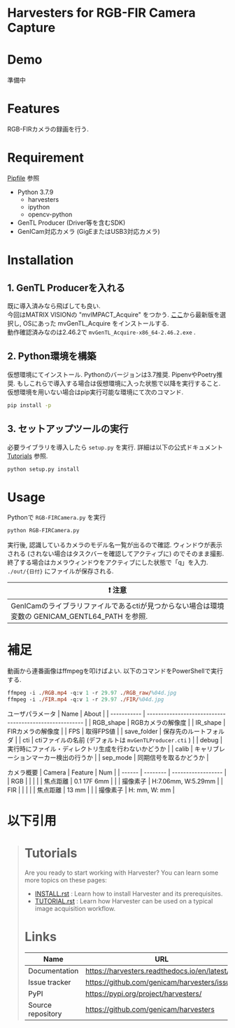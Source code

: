 Harvesters for RGB-FIR Camera Capture
====================================

# Demo
準備中

# Features
RGB-FIRカメラの録画を行う.

# Requirement
[Pipfile](Pipfile) 参照
+ Python 3.7.9
  + harvesters
  + ipython
  + opencv-python
+ GenTL Producer (Driver等を含むSDK) 
+ GenICam対応カメラ (GigEまたはUSB3対応カメラ)

# Installation
## 1. GenTL Producerを入れる
既に導入済みなら飛ばしても良い.  
今回はMATRIX VISIONの "mvIMPACT_Acquire" をつかう. [ここ](http://static.matrix-vision.com/mvIMPACT_Acquire/)から最新版を選択し, OSにあった mvGenTL_Acquire をインストールする.  
動作確認済みなのは2.46.2で `mvGenTL_Acquire-x86_64-2.46.2.exe` .

## 2. Python環境を構築
仮想環境にてインストール.  Pythonのバージョンは3.7推奨. PipenvやPoetry推奨. もしこれらで導入する場合は仮想環境に入った状態で以降を実行すること.  
仮想環境を用いない場合はpip実行可能な環境にて次のコマンド.
```bash
pip install -p
```

## 3. セットアップツールの実行
必要ライブラリを導入したら `setup.py` を実行. 詳細は以下の公式ドキュメント [Tutorials](#tutorials) 参照.
```bash
python setup.py install
```

# Usage
Pythonで `RGB-FIRCamera.py` を実行
```bash
python RGB-FIRCamera.py
```
実行後, 認識しているカメラのモデル名一覧が出るので確認. ウィンドウが表示される (されない場合はタスクバーを確認してアクティブに) のでそのまま撮影.  
終了する場合はカメラウィンドウをアクティブにした状態で「q」を入力. `./out/{日付}` にファイルが保存される.

| :exclamation:  注意                                                                             |
| ----------------------------------------------------------------------------------------------- |
| GenICamのライブラリファイルであるctiが見つからない場合は環境変数の GENICAM_GENTL64_PATH を参照. |

# 補足
動画から連番画像はffmpegを叩けばよい. 以下のコマンドをPowerShellで実行する. 
```ps
ffmpeg -i ./RGB.mp4 -q:v 1 -r 29.97 ./RGB_raw/%04d.jpg
ffmpeg -i ./FIR.mp4 -q:v 1 -r 29.97 ./FIR/%04d.jpg
```

ユーザパラメータ
| Name        | About                                                   |
| ----------- | ------------------------------------------------------- |
| RGB_shape   | RGBカメラの解像度                                       |
| IR_shape    | FIRカメラの解像度                                       |
| FPS         | 取得FPS値                                               |
| save_folder | 保存先のルートフォルダ                                  |
| cti         | ctiファイルの名前 (デフォルトは `mvGenTLProducer.cti` ) |
| debug       | 実行時にファイル・ディレクトリ生成を行わないかどうか    |
| calib       | キャリブレーションマーカー検出の行うか                  |
| sep_mode    | 同期信号を取るかどうか                                  |


カメラ概要
| Camera | Feature  | Num                |
| ------ | -------- | ------------------ |
| RGB    |          |                    |
|        | 焦点距離 | 0.1 17F 6mm        |
|        | 撮像素子 | H:7.06mm, W:5.29mm |
| FIR    |          |                    |
|        | 焦点距離 | 13 mm              |
|        | 撮像素子 | H: mm, W: mm       |


# 以下引用
>
># Tutorials
>Are you ready to start working with Harvester? You can learn some more topics
>on these pages:
>* [INSTALL.rst](docs/INSTALL.rst) : Learn how to install Harvester and its prerequisites.
>* [TUTORIAL.rst](docs/TUTORIAL.rst) : Learn how Harvester can be used on  a typical image acquisition workflow.
>
># Links
>| Name              | URL                                          |
>| ----------------- | -------------------------------------------- |
>| Documentation     | https://harvesters.readthedocs.io/en/latest/ |
>| Issue tracker     | https://github.com/genicam/harvesters/issues |
>| PyPI              | https://pypi.org/project/harvesters/         |
>| Source repository | https://github.com/genicam/harvesters        |
